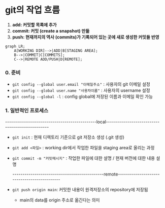 # git의 작업 흐름

1. **add: 커밋할 목록에 추가**
2. **commit: 커밋 (create a snapshot) 만듦**
3. **push: 현재까지의 역사 (commits)가 기록되어 있는 곳에 새로 생성한 커밋들 반영**

```mermaid
graph LR;
	A[WORKING DIR]-->|ADD|B[STAGING AREA];
	B-->|COMMIT|C[COMMITS];
	C-->|REMOTE ADD/PUSH|D[REMOTE];
```

### 0. 준비

- `git config --global user.email "이메일주소"` : 사용자의 git 이메일 설정
- `git config --global user.name "사용자이름"` : 사용자의 username 설정
- `git config --global -l` :  config global에 저장된 이름과 이메일 확인 가능



### 1. 일반적인 프로세스

​		----------------------------------------------local-------------------------------------------------

- `git init` : 현재 디렉토리 기준으로 git 저장소 생성 (.git 생성)

- `git add <파일>` :  working dir에서 작업한 파일을 staging area로 올리는 과정

- `git commit -m "커밋메시지"` : 작업한 파일에 대한 설명 / 현재 버전에 대한 내용 설명

  ----------------------------------------------remote---------------------------------------------

- `git push origin main`: 커밋한 내용이 원격저장소의 repository에 저장됨

  -  main의 data를 origin 주소로 옮긴다는 의미 